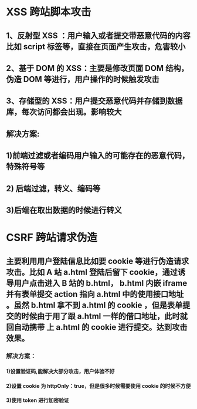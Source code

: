 # XSS 跨站脚本攻击

## 1、反射型 XSS ：用户输入或者提交带恶意代码的内容比如 script 标签等，直接在页面产生攻击，危害较小

## 2、基于 DOM 的 XSS：主要是修改页面 DOM 结构，伪造 DOM 等进行，用户操作的时候触发攻击

## 3、存储型的 XSS：用户提交恶意代码并存储到数据库，每次访问都会出现。影响较大

## 解决方案:

## 1)前端过滤或者编码用户输入的可能存在的恶意代码，特殊符号等

## 2) 后端过滤，转义、编码等

## 3)后端在取出数据的时候进行转义

# CSRF 跨站请求伪造

## 主要利用用户登陆信息比如要 cookie 等进行伪造请求攻击。比如 A 站 a.html 登陆后留下 cookie，通过诱导用户点击进入 B 站的 b.html， b.html 内嵌 iframe 并有表单提交 action 指向 a.html 中的使用接口地址 。虽然 b.html 拿不到 a.html 的 cookie ，但是表单提交的时候由于用了跟 a.html 一样的借口地址，此时就回自动携带 上 a.html 的 cookie 进行提交。达到攻击效果。

### 解决方案：

#### 1)设置验证码,能解决大部分攻击，用户体验不好

#### 2)设置 cookie 为 httpOnly：true，但是很多时候需要使用 cookie 的时候不方便

#### 3)使用 token 进行加密验证
